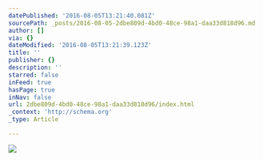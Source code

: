 ```yaml
---
datePublished: '2016-08-05T13:21:40.081Z'
sourcePath: _posts/2016-08-05-2dbe809d-4bd0-48ce-98a1-daa33d818d96.md
author: []
via: {}
dateModified: '2016-08-05T13:21:39.123Z'
title: ''
publisher: {}
description: ''
starred: false
inFeed: true
hasPage: true
inNav: false
url: 2dbe809d-4bd0-48ce-98a1-daa33d818d96/index.html
_context: 'http://schema.org'
_type: Article

---
```

![](https://the-grid-user-content.s3-us-west-2.amazonaws.com/32897d8f-a9df-438e-915e-f8d274a2f7c5.jpg)